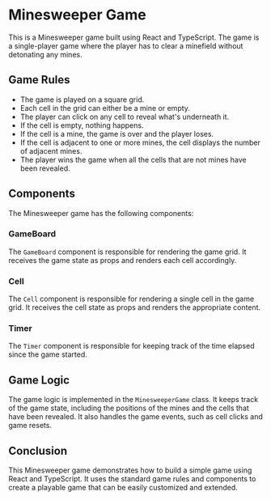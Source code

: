 # Minesweeper Game

This is a Minesweeper game built using React and TypeScript. The game is a single-player game where the player has to clear a minefield without detonating any mines.

## Game Rules

- The game is played on a square grid.
- Each cell in the grid can either be a mine or empty.
- The player can click on any cell to reveal what's underneath it.
- If the cell is empty, nothing happens.
- If the cell is a mine, the game is over and the player loses.
- If the cell is adjacent to one or more mines, the cell displays the number of adjacent mines.
- The player wins the game when all the cells that are not mines have been revealed.

## Components

The Minesweeper game has the following components:

### GameBoard

The `GameBoard` component is responsible for rendering the game grid. It receives the game state as props and renders each cell accordingly.

### Cell

The `Cell` component is responsible for rendering a single cell in the game grid. It receives the cell state as props and renders the appropriate content.

### Timer

The `Timer` component is responsible for keeping track of the time elapsed since the game started.

## Game Logic

The game logic is implemented in the `MinesweeperGame` class. It keeps track of the game state, including the positions of the mines and the cells that have been revealed. It also handles the game events, such as cell clicks and game resets.

## Conclusion

This Minesweeper game demonstrates how to build a simple game using React and TypeScript. It uses the standard game rules and components to create a playable game that can be easily customized and extended.
